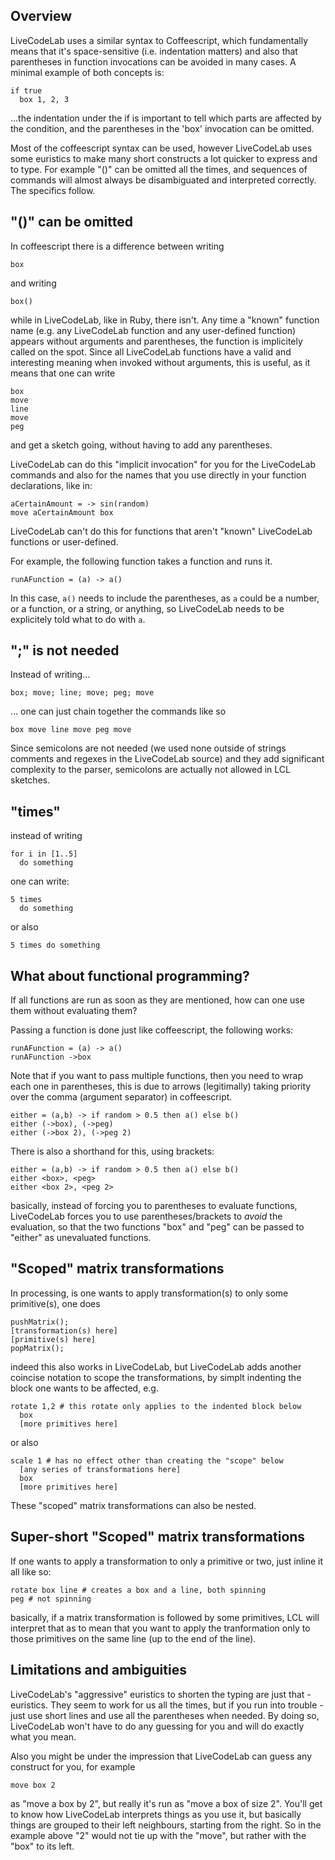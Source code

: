 Overview
------

LiveCodeLab uses a similar syntax to Coffeescript, which fundamentally means that it's space-sensitive (i.e. indentation matters) and also that parentheses in function invocations can be avoided in many cases. A minimal example of both concepts is:

```
if true
  box 1, 2, 3
```

...the indentation under the if is important to tell which parts are affected by the condition, and the parentheses in the 'box' invocation can be omitted.

Most of the coffeescript syntax can be used, however LiveCodeLab uses some euristics to make many short constructs a lot quicker to express and to type. For example "()" can be omitted all the times, and sequences of commands will almost always be disambiguated and interpreted correctly. The specifics follow.


"()" can be omitted
-----
In coffeescript there is a difference between writing
```
box
```
and writing
```
box()
```
while in LiveCodeLab, like in Ruby, there isn't. Any time a "known" function name (e.g. any LiveCodeLab function and any user-defined function) appears without arguments and parentheses, the function is implicitely called on the spot. Since all LiveCodeLab functions have a valid and interesting meaning when invoked without arguments, this is useful, as it means that one can write
```
box
move
line
move
peg
```
and get a sketch going, without having to add any parentheses.

LiveCodeLab can do this "implicit invocation" for you for the LiveCodeLab commands and also for the names that you use directly in your function declarations, like in:
```
aCertainAmount = -> sin(random)
move aCertainAmount box
```

LiveCodeLab can't do this for functions that aren't "known" LiveCodeLab functions or user-defined.

For example, the following function takes a function and runs it.

```
runAFunction = (a) -> a()
```

In this case, ```a()``` needs to include the parentheses, as ```a``` could be a number, or a function, or a string, or anything, so LiveCodeLab needs to be explicitely told what to do with ```a```.



";" is not needed
-----------
Instead of writing...
```
box; move; line; move; peg; move
```
... one can just chain together the commands like so
```
box move line move peg move
```
Since semicolons are not needed (we used none outside of strings comments and regexes in the LiveCodeLab source) and they add significant complexity to the parser, semicolons are actually not allowed in LCL sketches.

"times"
------
instead of writing
```
for i in [1..5]
  do something
```
one can write:
```
5 times
  do something
```
or also
```
5 times do something
```

What about functional programming?
-----------
If all functions are run as soon as they are mentioned, how can one use them without evaluating them?

Passing a function is done just like coffeescript, the following works:

```
runAFunction = (a) -> a()
runAFunction ->box
```

Note that if you want to pass multiple functions, then you need to wrap each one in parentheses, this is due to arrows (legitimally) taking priority over the comma (argument separator) in coffeescript.

```
either = (a,b) -> if random > 0.5 then a() else b()
either (->box), (->peg)
either (->box 2), (->peg 2)
```

There is also a shorthand for this, using brackets:


```
either = (a,b) -> if random > 0.5 then a() else b()
either <box>, <peg>
either <box 2>, <peg 2>
```

basically, instead of forcing you to parentheses to evaluate functions, LiveCodeLab forces you to use parentheses/brackets to *avoid* the evaluation, so that the two functions "box" and "peg" can be passed to "either" as unevaluated functions.


"Scoped" matrix transformations
-----------
In processing, is one wants to apply transformation(s) to only some primitive(s), one does
```
pushMatrix();
[transformation(s) here]
[primitive(s) here]
popMatrix();
```
indeed this also works in LiveCodeLab, but LiveCodeLab adds another coincise notation to scope the transformations, by simplt indenting the block one wants to be affected, e.g.
```
rotate 1,2 # this rotate only applies to the indented block below
  box
  [more primitives here]
```
or also
```
scale 1 # has no effect other than creating the "scope" below
  [any series of transformations here]
  box
  [more primitives here]
```
These "scoped" matrix transformations can also be nested.

Super-short "Scoped" matrix transformations
-----------
If one wants to apply a transformation to only a primitive or two, just inline it all like so:
```
rotate box line # creates a box and a line, both spinning
peg # not spinning
```
basically, if a matrix transformation is followed by some primitives, LCL will interpret that as to mean that you want to apply the tranformation only to those primitives on the same line (up to the end of the line).


Limitations and ambiguities
-----------
LiveCodeLab's "aggressive" euristics to shorten the typing are just that - euristics. They seem to work for us all the times, but if you run into trouble - just use short lines and use all the parentheses when needed. By doing so, LiveCodeLab won't have to do any guessing for you and will do exactly what you mean.

Also you might be under the impression that LiveCodeLab can guess any construct for you, for example
```
move box 2
```
as "move a box by 2", but really it's run as "move a box of size 2". You'll get to know how LiveCodeLab interprets things as you use it, but basically things are grouped to their left neighbours, starting from the right. So in the example above "2" would not tie up with the "move", but rather with the "box" to its left.

